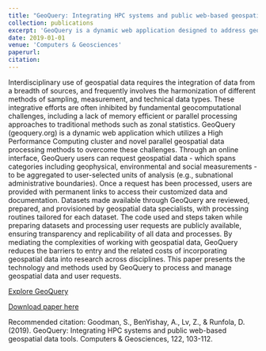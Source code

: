 ```yaml
---
title: "GeoQuery: Integrating HPC systems and public web-based geospatial data tools"
collection: publications
excerpt: 'GeoQuery is a dynamic web application designed to address geocomputational challenges in integrating geospatial data from various sources by utilizing a High Performance Computing cluster and parallel processing methods. The platform allows users to request, process, and access customized geospatial data, reducing barriers and costs associated with incorporating diverse geospatial data into interdisciplinary research.'
date: 2019-01-01
venue: 'Computers & Geosciences'
paperurl:
citation:
---
```


Interdisciplinary use of geospatial data requires the integration of data from a breadth of sources, and frequently involves the harmonization of different methods of sampling, measurement, and technical data types. These integrative efforts are often inhibited by fundamental geocomputational challenges, including a lack of memory efficient or parallel processing approaches to traditional methods such as zonal statistics. GeoQuery (geoquery.org) is a dynamic web application which utilizes a High Performance Computing cluster and novel parallel geospatial data processing methods to overcome these challenges. Through an online interface, GeoQuery users can request geospatial data - which spans categories including geophysical, environmental and social measurements - to be aggregated to user-selected units of analysis (e.g., subnational administrative boundaries). Once a request has been processed, users are provided with permanent links to access their customized data and documentation. Datasets made available through GeoQuery are reviewed, prepared, and provisioned by geospatial data specialists, with processing routines tailored for each dataset. The code used and steps taken while preparing datasets and processing user requests are publicly available, ensuring transparency and replicability of all data and processes. By mediating the complexities of working with geospatial data, GeoQuery reduces the barriers to entry and the related costs of incorporating geospatial data into research across disciplines. This paper presents the technology and methods used by GeoQuery to process and manage geospatial data and user requests.

[Explore GeoQuery](https://geo.aiddata.org/#!/)

[Download paper here](https://www.sciencedirect.com/science/article/pii/S0098300418305326)

Recommended citation: Goodman, S., BenYishay, A., Lv, Z., & Runfola, D. (2019). GeoQuery: Integrating HPC systems and public web-based geospatial data tools. Computers & Geosciences, 122, 103-112.

